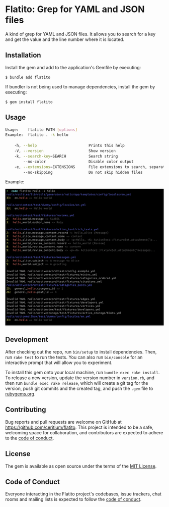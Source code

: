 # Flatito: Grep for YAML and JSON files

A kind of grep for YAML and JSON files. It allows you to search for a key and get the value and the line number where it is located.

## Installation

Install the gem and add to the application's Gemfile by executing:

    $ bundle add flatito

If bundler is not being used to manage dependencies, install the gem by executing:

    $ gem install flatito

## Usage

```sh
Usage:    flatito PATH [options]
Example:  flatito . -k hello

    -h, --help                       Prints this help
    -V, --version                    Show version
    -k, --search-key=SEARCH          Search string
        --no-color                   Disable color output
    -e, --extensions=EXTENSIONS      File extensions to search, separated by comma, default: (json,yaml,yaml)
        --no-skipping                Do not skip hidden files
```

Example:

![Example](docs/screenshot.png)

## Development

After checking out the repo, run `bin/setup` to install dependencies. Then, run `rake test` to run the tests. You can also run `bin/console` for an interactive prompt that will allow you to experiment.

To install this gem onto your local machine, run `bundle exec rake install`. To release a new version, update the version number in `version.rb`, and then run `bundle exec rake release`, which will create a git tag for the version, push git commits and the created tag, and push the `.gem` file to [rubygems.org](https://rubygems.org).

## Contributing

Bug reports and pull requests are welcome on GitHub at https://github.com/ceritium/flatito. This project is intended to be a safe, welcoming space for collaboration, and contributors are expected to adhere to the [code of conduct](https://github.com/ceritium/flatito/blob/master/CODE_OF_CONDUCT.md).

## License

The gem is available as open source under the terms of the [MIT License](https://opensource.org/licenses/MIT).

## Code of Conduct

Everyone interacting in the Flatito project's codebases, issue trackers, chat rooms and mailing lists is expected to follow the [code of conduct](https://github.com/ceritium/flatito/blob/master/CODE_OF_CONDUCT.md).
